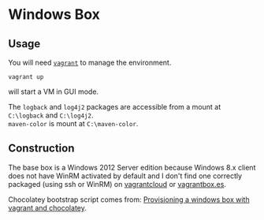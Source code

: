 # Windows Box

## Usage

You will need [`vagrant`](https://www.vagrantup.com) to manage the environment.

    vagrant up
    
will start a VM in GUI mode.  

The `logback` and `log4j2` packages are accessible from a mount at `C:\logback` and `C:\log4j2`.  
`maven-color` is mount at `C:\maven-color`.  

## Construction

The base box is a Windows 2012 Server edition because Windows 8.x client does not have WinRM activated by default and I don't find one correctly packaged (using ssh or WinRM) on [vagrantcloud](https://vagrantcloud.com/boxes) or [vagrantbox.es](http://www.vagrantbox.es).  

Chocolatey bootstrap script comes from: [Provisioning a windows box with vagrant and chocolatey](http://www.tzehon.com/2014/01/20/provisioning-a-windows-box-with-vagrant-chocolatey-and-puppet-part-1/).  
